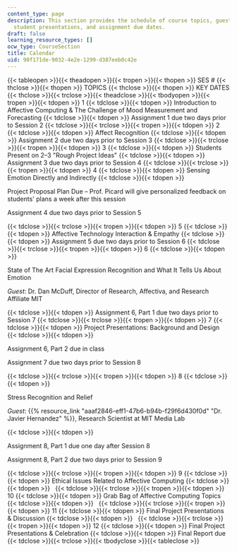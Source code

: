 ```yaml
---
content_type: page
description: This section provides the schedule of course topics, guest lecturers,
  student presentations, and assignment due dates.
draft: false
learning_resource_types: []
ocw_type: CourseSection
title: Calendar
uid: 90f171de-9032-4e2e-1299-d387eeb0c42e
---
```

{{< tableopen >}}{{< theadopen >}}{{< tropen >}}{{< thopen >}}
SES #
{{< thclose >}}{{< thopen >}}
TOPICS
{{< thclose >}}{{< thopen >}}
KEY DATES
{{< thclose >}}{{< trclose >}}{{< theadclose >}}{{< tbodyopen >}}{{< tropen >}}{{< tdopen >}}
1
{{< tdclose >}}{{< tdopen >}}
Introduction to Affective Computing & The Challenge of Mood Measurement and Forecasting
{{< tdclose >}}{{< tdopen >}}
Assignment 1 due two days prior to Session 2
{{< tdclose >}}{{< trclose >}}{{< tropen >}}{{< tdopen >}}
2
{{< tdclose >}}{{< tdopen >}}
Affect Recognition
{{< tdclose >}}{{< tdopen >}}
Assignment 2 due two days prior to Session 3
{{< tdclose >}}{{< trclose >}}{{< tropen >}}{{< tdopen >}}
3
{{< tdclose >}}{{< tdopen >}}
Students Present on 2–3 "Rough Project Ideas"
{{< tdclose >}}{{< tdopen >}}
Assignment 3 due two days prior to Session 4
{{< tdclose >}}{{< trclose >}}{{< tropen >}}{{< tdopen >}}
4
{{< tdclose >}}{{< tdopen >}}
Sensing Emotion Directly and Indirectly
{{< tdclose >}}{{< tdopen >}}

Project Proposal Plan Due – Prof. Picard will give personalized feedback on students' plans a week after this session

Assignment 4 due two days prior to Session 5

{{< tdclose >}}{{< trclose >}}{{< tropen >}}{{< tdopen >}}
5
{{< tdclose >}}{{< tdopen >}}
Affective Technology Interaction & Empathy
{{< tdclose >}}{{< tdopen >}}
Assignment 5 due two days prior to Session 6
{{< tdclose >}}{{< trclose >}}{{< tropen >}}{{< tdopen >}}
6
{{< tdclose >}}{{< tdopen >}}

State of The Art Facial Expression Recognition and What It Tells Us About Emotion

*Guest*: Dr. Dan McDuff, Director of Research, Affectiva, and Research Affiliate MIT

{{< tdclose >}}{{< tdopen >}}
Assignment 6, Part 1 due two days prior to Session 7
{{< tdclose >}}{{< trclose >}}{{< tropen >}}{{< tdopen >}}
7
{{< tdclose >}}{{< tdopen >}}
Project Presentations: Background and Design
{{< tdclose >}}{{< tdopen >}}

Assignment 6, Part 2 due in class

Assignment 7 due two days prior to Session 8

{{< tdclose >}}{{< trclose >}}{{< tropen >}}{{< tdopen >}}
8
{{< tdclose >}}{{< tdopen >}}

Stress Recognition and Relief

*Guest*: {{% resource_link "aaaf2846-eff1-47b6-b94b-f29f6d430f0d" "Dr. Javier Hernandez" %}}, Research Scientist at MIT Media Lab

{{< tdclose >}}{{< tdopen >}}

Assignment 8, Part 1 due one day after Session 8

Assignment 8, Part 2 due two days prior to Session 9

{{< tdclose >}}{{< trclose >}}{{< tropen >}}{{< tdopen >}}
9
{{< tdclose >}}{{< tdopen >}}
Ethical Issues Related to Affective Computing
{{< tdclose >}}{{< tdopen >}}
 
{{< tdclose >}}{{< trclose >}}{{< tropen >}}{{< tdopen >}}
10
{{< tdclose >}}{{< tdopen >}}
Grab Bag of Affective Computing Topics
{{< tdclose >}}{{< tdopen >}}
 
{{< tdclose >}}{{< trclose >}}{{< tropen >}}{{< tdopen >}}
11
{{< tdclose >}}{{< tdopen >}}
Final Project Presentations & Discussion
{{< tdclose >}}{{< tdopen >}}
 
{{< tdclose >}}{{< trclose >}}{{< tropen >}}{{< tdopen >}}
12
{{< tdclose >}}{{< tdopen >}}
Final Project Presentations & Celebration
{{< tdclose >}}{{< tdopen >}}
Final Report due
{{< tdclose >}}{{< trclose >}}{{< tbodyclose >}}{{< tableclose >}}